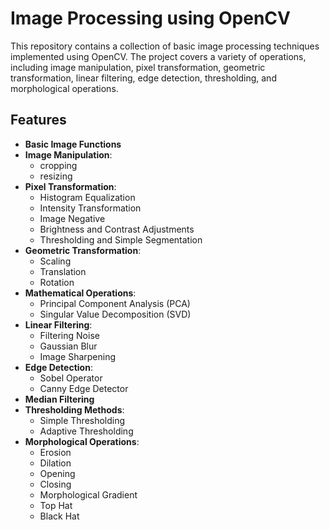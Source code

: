 # Image Processing using OpenCV

This repository contains a collection of basic image processing techniques implemented using OpenCV. The project covers a variety of operations, including image manipulation, pixel transformation, geometric transformation, linear filtering, edge detection, thresholding, and morphological operations.

## Features

- **Basic Image Functions**
- **Image Manipulation**:
  - cropping
  - resizing
- **Pixel Transformation**:
  - Histogram Equalization
  - Intensity Transformation
  - Image Negative
  - Brightness and Contrast Adjustments
  - Thresholding and Simple Segmentation
- **Geometric Transformation**:
  - Scaling
  - Translation
  - Rotation
- **Mathematical Operations**:
  - Principal Component Analysis (PCA)
  - Singular Value Decomposition (SVD)
- **Linear Filtering**:
  - Filtering Noise
  - Gaussian Blur
  - Image Sharpening
- **Edge Detection**:
  - Sobel Operator
  - Canny Edge Detector
- **Median Filtering**
- **Thresholding Methods**:
  - Simple Thresholding
  - Adaptive Thresholding
- **Morphological Operations**:
  - Erosion
  - Dilation
  - Opening
  - Closing
  - Morphological Gradient
  - Top Hat
  - Black Hat
